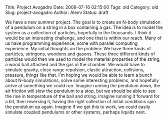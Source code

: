 Title: Project Avogadro
Date: 2008-07-16 02:15:00
Tags: old
Category: old
Slug: project-avogadro
Author: Alemi
Status: draft

We have a new summer project. The goal is to create an
N-body simulation of a pendulum on a string in a box containing a gas.
The idea is to model the system as a collection of particles, hopefully
in the thousands. I think it would be an interesting challenge, and one
that is within our reach. Many of us have programming experience, some
with parallel computing experience. My initial thoughts on the problem:
We have three kinds of particles, stringons, woodons and gasons. These
three different kinds of particles would then we used to model the
material properties of the string, a wood ball attached and the gas in
the chamber. We would have to simulate gravity, close range repulsion,
elastic attraction, collisions, pressure, things like that. I'm hoping
we would be able to learn a bunch about N-body simulations, solve some
interesting problems, and hopefully arrive at something we could run.
Imagine running the pendulum down, the air friction will slow the
pendulum to a stop, but we should be able to see the rise in temperature
of the ball and string. Imagine running it forward for a bit, then
reversing it, having the right collection of initial conditions spin the
pendulum up again. Imagine if we get this to work, we could easily
simulate coupled pendulums or other systems, perhaps liquids next.
